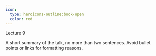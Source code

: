 ```yaml
---
icon:
  type: heroicons-outline:book-open
  color: red
---   
```


Lecture 9

A short summary of the talk, no more than two sentences. Avoid bullet points or links for formatting reasons.